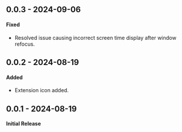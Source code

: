 ## 0.0.3 - 2024-09-06
#### Fixed
- Resolved issue causing incorrect screen time display after window refocus.

## 0.0.2 - 2024-08-19
#### Added
- Extension icon added.

## 0.0.1 - 2024-08-19
#### Initial Release